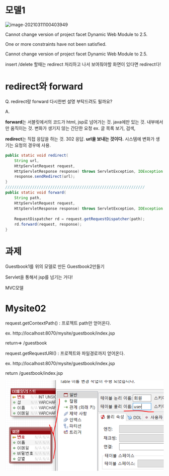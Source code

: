 # 모델1

![image-20210311100403949](C:%5CUsers%5C32153256%5CAppData%5CRoaming%5CTypora%5Ctypora-user-images%5Cimage-20210311100403949.png)

Cannot change version of project facet Dynamic Web Module to 2.5.

One or more constraints have not been satisfied.

Cannot change version of project facet Dynamic Web Module to 2.5.



insert /delete 할때는 redirect 처리하고 나서 보여줘야할 화면이 있다면 redirect다!



# redirect와 forward

 Q. redirect랑 forward 다시한번 설명 부탁드려도 될까요?

A.

**forward**는 서블릿에서의 코드가 html, jsp로 넘어가는 것.  java에만 있는 것.  내부에서만 움직이는 것. 변화가 생기지 않는 간단한 요청 ex. 글 목록 보기, 검색,

**redirect**는 직접 응답을 하는 것. 302 응답. **url을 보내는 것이다.** 시스템에 변화가 생기는 요청의 경우에 사용.

```java
public static void redirect(
    String url,
    HttpServletRequest request,
    HttpServletResponse response) throws ServletException, IOException {
    response.sendRedirect(url);
}
//////////////////////////////////////////////////////////////
public static void forward(
    String path,
    HttpServletRequest request,
    HttpServletResponse response) throws ServletException, IOException {

    RequestDispatcher rd = request.getRequestDispatcher(path);
    rd.forward(request, response);
}
```









# 과제

Guestbook1를 위의 모델로 만든 Guestbook2만들기

Servlet을 통해서 jsp를 넘기는 거다!

MVC모델







# Mysite02

request.getContextPath() : 프로젝트 path만 얻어온다.

ex. http://localhost:8070/mysite/guestbook/index.jsp

return=> /guestbook

request.getRequestURI() : 프로젝트와 파일경로까지 얻어온다.

ex. http://localhost:8070/mysite/guestbook/index.jsp

return /guestbook/index.jsp

![image-20210311153023357](md-images/image-20210311153023357.png)